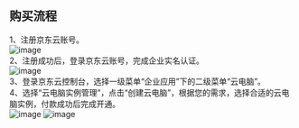## 购买流程
1、注册京东云账号。<br>
![image](https://user-images.githubusercontent.com/103625856/170646107-4bec9038-dd97-4a49-adaa-c441ba1d4035.png)<br>
2、注册成功后，登录京东云账号，完成企业实名认证。<br>
![image](https://user-images.githubusercontent.com/103625856/172802077-734170ae-4978-46d3-9d61-2c1170a8853c.png)<br>
3、登录京东云控制台，选择一级菜单“企业应用”下的二级菜单“云电脑”。<br>
4、选择“云电脑实例管理”，点击“创建云电脑”，根据您的需求，选择合适的云电脑实例，付款成功后完成开通。<br>
![image](https://user-images.githubusercontent.com/103625856/170648693-9c42852c-1a3f-4b4c-bc74-1982fee0a397.png)
![image](https://user-images.githubusercontent.com/103625856/172802316-2c8efbe1-28f4-49de-af17-b79422b8ab29.png)

